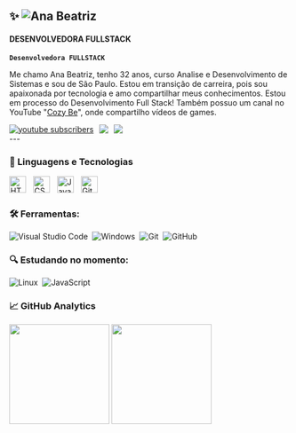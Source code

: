 ## ✨ ![Ana Beatriz](https://img.shields.io/badge/%20-EU%20SOU%20A%20ANA%20BEATRIZ!-d804a8)

####  DESENVOLVEDORA FULLSTACK

**`Desenvolvedora FULLSTACK`**

Me chamo Ana Beatriz, tenho 32 anos, curso Analise e Desenvolvimento de Sistemas e sou de São Paulo. Estou em transição de carreira, pois sou apaixonada por tecnologia  e amo compartilhar meus conhecimentos. Estou em processo do Desenvolvimento Full Stack!  Também possuo um canal no YouTube "[Cozy Be](https://www.youtube.com/@canalcozybeah)", onde compartilho vídeos de games.


<div style="display: flex; align-items: center; gap: 10px;">
    <a href="https://www.youtube.com/@canalcozybe">
        <img 
            alt="youtube subscribers" 
            title="Inscreva-se no meu canal" 
            src="https://custom-icon-badges.demolab.com/youtube/channel/subscribers/UC_n-wGnJbPzFh3Mqq7I5q9w?color=%23F05F45&label=Inscreva-se&logo=video&logoColor=white&style=for-the-badge&labelColor=F05F45"
        />
    </a>
    <a href="https://www.linkedin.com/in/anabeatrizmpramos/" target="_blank">
        <img src="https://img.shields.io/badge/LinkedIn-0077B5?style=for-the-badge&logo=linkedin&logoColor=white"/>
    </a>
    <a href="mailto:anabeatrizmirandapiveta@gmail.com" target="_blank">
        <img src="https://img.shields.io/badge/anabeatrizmirandapiveta@gmail.com-D14836?style=for-the-badge&logo=gmail&logoColor=white"/>
    </a>
</div>
---

### 🤖 Linguagens e Tecnologias

<img 
    align="left" 
    alt="HTML"
    title="HTML" 
    width="30px" 
    style="padding-right: 10px;" 
    src="https://cdn.jsdelivr.net/gh/devicons/devicon@latest/icons/html5/html5-original.svg" 
/>
<img 
    align="left" 
    alt="CSS" 
    title="CSS"
    width="30px" 
    style="padding-right: 10px;" 
    src="https://cdn.jsdelivr.net/gh/devicons/devicon@latest/icons/css3/css3-original.svg" 
/>
<img 
    align="left" 
    alt="JavaScript" 
    title="JavaScript"
    width="30px" 
    style="padding-right: 10px;" 
    src="https://cdn.jsdelivr.net/gh/devicons/devicon@latest/icons/javascript/javascript-original.svg" 
/>

<img 
    align="left" 
    alt="Git" 
    title="Git"
    width="30px" 
    style="padding-right: 10px;" 
    src="https://cdn.jsdelivr.net/gh/devicons/devicon@latest/icons/git/git-original.svg" 
/>


<br/>
<br/>

### 🛠 Ferramentas:

![Visual Studio Code](https://img.shields.io/badge/-Visual%20Studio%20Code-05122A?style=for-the-badge&logo=visual-studio-code&logoColor=007ACC)&nbsp;
![Windows](https://img.shields.io/badge/Windows-0078D6?style=for-the-badge&logo=windows&logoColor=white)&nbsp;
![Git](https://img.shields.io/badge/-Git-05122A?style=for-the-badge&logo=git)&nbsp;
![GitHub](https://img.shields.io/badge/GitHub-100000?style=for-the-badge&logo=github&logoColor=white)&nbsp;


### 🔍 Estudando no momento:

![Linux](https://img.shields.io/badge/Linux-FCC624?style=for-the-badge&logo=linux&logoColor=black)&nbsp;
![JavaScript](https://img.shields.io/badge/JavaScript-F7DF1E?style=for-the-badge&logo=javascript&logoColor=black)&nbsp;

### 📈 GitHub Analytics

<p align="left">
  <img height="180em" src="https://github-readme-stats-eight-theta.vercel.app/api?username=Anabiamp1&show_icons=true&theme=synthwave&count_private=true"/>

  <img height="180em" src="https://github-readme-stats-eight-theta.vercel.app/api/top-langs/?username=Anabiamp1&layout=compact&langs_count=8&theme=synthwave"/> 

 
</p>




